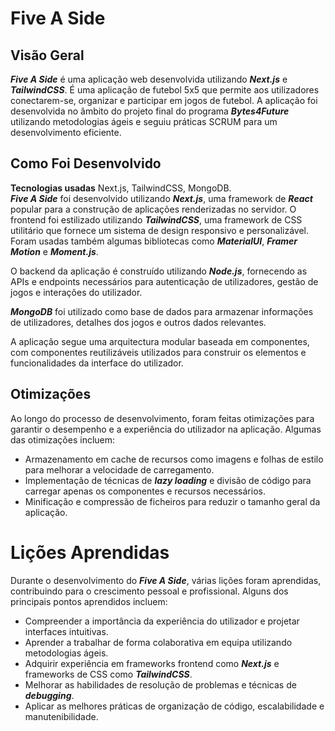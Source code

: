 # Five A Side

## Visão Geral
***Five A Side*** é uma aplicação web desenvolvida utilizando ***Next.js*** e ***TailwindCSS***. É uma aplicação de futebol 5x5 que permite aos utilizadores conectarem-se, organizar e participar em jogos de futebol. A aplicação foi desenvolvida no âmbito do projeto final do programa ***Bytes4Future*** utilizando metodologias ágeis e seguiu práticas SCRUM para um desenvolvimento eficiente.

## Como Foi Desenvolvido

**Tecnologias usadas** Next.js, TailwindCSS, MongoDB.  
***Five A Side*** foi desenvolvido utilizando ***Next.js***, uma framework de ***React*** popular para a construção de aplicações renderizadas no servidor. O frontend foi estilizado utilizando ***TailwindCSS***, uma framework de CSS utilitário que fornece um sistema de design responsivo e personalizável.  
Foram usadas também algumas bibliotecas como ***MaterialUI***, ***Framer Motion*** e ***Moment.js***.

O backend da aplicação é construído utilizando ***Node.js***, fornecendo as APIs e endpoints necessários para autenticação de utilizadores, gestão de jogos e interações do utilizador.

***MongoDB*** foi utilizado como base de dados para armazenar informações de utilizadores, detalhes dos jogos e outros dados relevantes.

A aplicação segue uma arquitectura modular baseada em componentes, com componentes reutilizáveis utilizados para construir os elementos e funcionalidades da interface do utilizador.

## Otimizações
Ao longo do processo de desenvolvimento, foram feitas otimizações para garantir o desempenho e a experiência do utilizador na aplicação. Algumas das otimizações incluem:

- Armazenamento em cache de recursos como imagens e folhas de estilo para melhorar a velocidade de carregamento.
- Implementação de técnicas de ***lazy loading*** e divisão de código para carregar apenas os componentes e recursos necessários.
- Minificação e compressão de ficheiros para reduzir o tamanho geral da aplicação.

# Lições Aprendidas
Durante o desenvolvimento do ***Five A Side***, várias lições foram aprendidas, contribuindo para o crescimento pessoal e profissional. Alguns dos principais pontos aprendidos incluem:

- Compreender a importância da experiência do utilizador e projetar interfaces intuitivas.
- Aprender a trabalhar de forma colaborativa em equipa utilizando metodologias ágeis.
- Adquirir experiência em frameworks frontend como ***Next.js*** e frameworks de CSS como ***TailwindCSS***.
- Melhorar as habilidades de resolução de problemas e técnicas de ***debugging***.
- Aplicar as melhores práticas de organização de código, escalabilidade e manutenibilidade.
